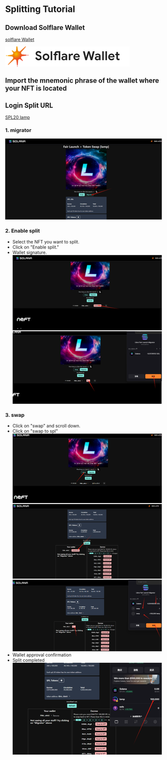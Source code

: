 # Splitting Tutorial

## Download Solflare Wallet

[solflare Wallet](https://solflare.com)

![solflare Wallet](./../../../.vuepress/public/images/solflare.png "solflare Wallet")

## Import the mnemonic phrase of the wallet where your NFT is located

## Login Split URL

[SPL20 lamp](https://www.spl20.io/libremigrator/DsZctg26EvJdh9nZZrPU8QL6WBWzayBmeMj7LErbgt7R)

### 1. migrator

![migrator](./../../../.vuepress/public/images/lampma.png "migrator")

### 2. Enable split

- Select the NFT you want to split.
- Click on "Enable split."
- Wallet signature.
  ![Enable split](./../../../.vuepress/public/images/lampsp.png "Enable split")
  <br>
  ![Enable ](./../../../.vuepress/public/images/lamppz.png "Enable")

### 3. swap

- Click on "swap" and scroll down.
- Click on "swap to spl"
  <br>
  ![swap](./../../../.vuepress/public/images/lampswap.png "swap")
  <br>
  ![Enable ](./../../../.vuepress/public/images/lampnft.png "Enable")
  <br>
  ![Enable ](./../../../.vuepress/public/images/lampok.png "Enable")
- Wallet approval confirmation
- Split completed
  <br>
  ![sols Token](./../../../.vuepress/public/images/lampend.png "sols Token")
